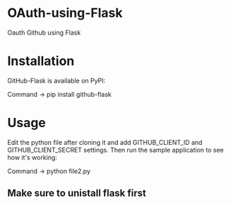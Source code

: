 # OAuth-using-Flask
Oauth Github using Flask

# Installation
GitHub-Flask is available on PyPI:

Command -> pip install github-flask

# Usage
Edit the python file after cloning it and add GITHUB_CLIENT_ID and GITHUB_CLIENT_SECRET settings. Then run the sample application to see how it's working:

Command -> python file2.py

## Make sure to unistall flask first 
